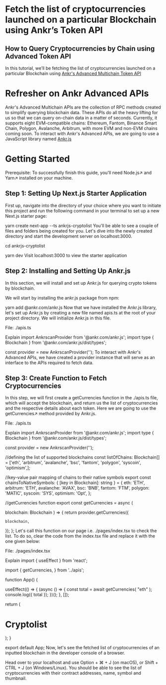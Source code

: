 # Fetch the list of cryptocurrencies launched on a particular Blockchain using Ankr’s Token API
## How to Query Cryptocurrencies by Chain using Advanced Token API

In this tutorial, we’ll be fetching the list of cryptocurrencies launched on a particular Blockchain using [Ankr's Advanced Multichain Token API](https://www.ankr.com/advanced-api/)

# Refresher on Ankr Advanced APIs
Ankr's Advanced Multichain APIs are the collection of RPC methods created to simplify querying blockchain data. These APIs do all the heavy lifting for us so that we can query on-chain data in a matter of seconds.
Currently, it supports eight EVM-compatible chains: Ethereum, Fantom, Binance Smart Chain, Polygon, Avalanche, Arbitrum, with more EVM and non-EVM chains coming soon. To interact with Ankr's Advanced APIs, we are going to use a JavaScript library named [Ankr.js](https://www.npmjs.com/package/@ankr.com/ankr.js)

# Getting Started
Prerequisite: To successfully finish this guide, you'll need Node.js↗ and Yarn↗ installed on your machine.

## Step 1: Setting Up Next.js Starter Application
First up, navigate into the directory of your choice where you want to initiate this project and run the following command in your terminal to set up a new Next.js starter page:

yarn create next-app --ts ankrjs-cryptolist
You'll be able to see a couple of files and folders being created for you. Let's dive into the newly created directory and start the development server on localhost:3000.

cd ankrjs-cryptolist

yarn dev
Visit localhost:3000 to view the starter application 


## Step 2: Installing and Setting Up Ankr.js
In this section, we will install and set up Ankr.js for querying crypto tokens by blockchain.

We will start by installing the ankr.js package from npm:

yarn add @ankr.com/ankr.js
Now that we have installed the Ankr.js library, let's set up Ankr.js by creating a new file named apis.ts at the root of your project directory. We will initialize Ankr.js in this file.

File: ./apis.ts

Explain
import AnkrscanProvider from '@ankr.com/ankr.js';
import type { Blockchain } from '@ankr.com/ankr.js/dist/types';

const provider = new AnkrscanProvider('');
To interact with Ankr's Advanced APIs, we have created a provider instance that will serve as an interface to the APIs required to fetch data.

## Step 3: Create Function to Fetch Cryptocurrencies
In this step, we will first create a getCurrencies function in the ./apis.ts file, which will accept the blockchain, and return us the list of cryptocurrencies and the respective details about each token. Here we are going to use the getCurrencies↗ method provided by Ankr.js.

File: ./apis.ts

Explain
import AnkrscanProvider from '@ankr.com/ankr.js';
import type { Blockchain } from '@ankr.com/ankr.js/dist/types';

const provider = new AnkrscanProvider('');

//defining the list of supported blockchains
const listOfChains: Blockchain[] = ['eth', 'arbitrum', 'avalanche', 
'bsc', 'fantom', 'polygon', 'syscoin', 'optimism',];

//key-value pair mapping of chains to their native symbols
export const chainsToNativeSymbols: { [key in Blockchain]: string } = {
  eth: 'ETH',
  arbitrum: 'ETH',
  avalanche: 'AVAX',
  bsc: 'BNB',
  fantom: 'FTM',
  polygon: 'MATIC',
  syscoin: 'SYS',
  optimism: 'Opt',
};

//getCurrencies function
export const getCurrencies = async (

  blockchain: Blockchain
) => {
  return provider.getCurrencies({

    blockchain,
  });
};
Let's call this function on our page i.e. ./pages/index.tsx to check the list. To do so, clear the code from the index.tsx file and replace it with the one given below:

File: ./pages/index.tsx



Explain
import { useEffect } from 'react';

import {
  getCurrencies,
} from '../apis';

function App() {

  useEffect(() => {
    (async () => {
      const  total  = await getCurrencies(
        "eth"
      );
      console.log({ total });
    })();
  }, []);

  return (
    <div className='p-10 flex flex-col items-center'>
      <h1 className='text-3xl font-bold'>Cryptolist</h1>
    </div>
  );
}

export default App;
Now, let's see the fetched list of cryptocurrencies of an inputted blockchain in the developer console of a browser.

Head over to your localhost and use Option + ⌘ + J (on macOS), or Shift + CTRL + J (on Windows/Linux).
You should be able to see the list of cryptocurrencies with their contract addresses, name, symbol and thumbnail.
